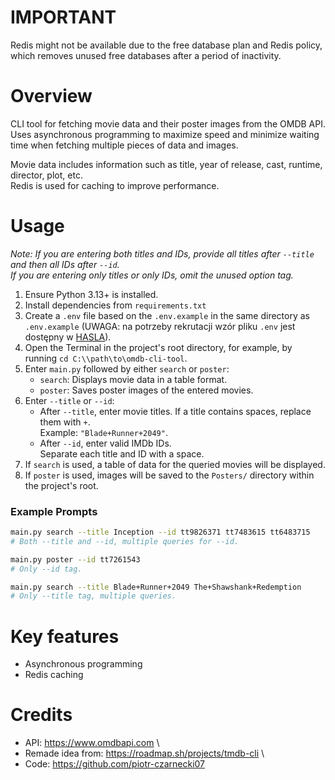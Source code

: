 # IMPORTANT

Redis might not be available due to the free database plan and Redis policy, which removes unused free databases after a period of inactivity.

# Overview

CLI tool for fetching movie data and their poster images from the OMDB API.  
Uses asynchronous programming to maximize speed and minimize waiting time when fetching multiple pieces of data and images.  

Movie data includes information such as title, year of release, cast, runtime, director, plot, etc.  
Redis is used for caching to improve performance.

# Usage

*Note: If you are entering both titles and IDs, provide all titles after `--title` and then all IDs after `--id`.  
If you are entering only titles or only IDs, omit the unused option tag.*

1. Ensure Python 3.13+ is installed.
2. Install dependencies from `requirements.txt`
3. Create a `.env` file based on the `.env.example` in the same directory as `.env.example` (UWAGA: na potrzeby rekrutacji wzór pliku `.env` jest dostępny w [HASLA](./HASLA.md)). 
4. Open the Terminal in the project's root directory, for example, by running `cd C:\\path\to\omdb-cli-tool`.
5. Enter `main.py` followed by either `search` or `poster`:  
   - `search`: Displays movie data in a table format.  
   - `poster`: Saves poster images of the entered movies.
6. Enter `--title` or `--id`:  
   - After `--title`, enter movie titles. If a title contains spaces, replace them with `+`.  
     Example: `"Blade+Runner+2049"`.  
   - After `--id`, enter valid IMDb IDs.  
     Separate each title and ID with a space.
7. If `search` is used, a table of data for the queried movies will be displayed.
8. If `poster` is used, images will be saved to the `Posters/` directory within the project's root.

### Example Prompts

```bash
main.py search --title Inception --id tt9826371 tt7483615 tt6483715
# Both --title and --id, multiple queries for --id.

main.py poster --id tt7261543
# Only --id tag.

main.py search --title Blade+Runner+2049 The+Shawshank+Redemption
# Only --title tag, multiple queries.
```

# Key features
- Asynchronous programming
- Redis caching

# Credits
- API: https://www.omdbapi.com \
- Remade idea from: https://roadmap.sh/projects/tmdb-cli \
- Code: https://github.com/piotr-czarnecki07